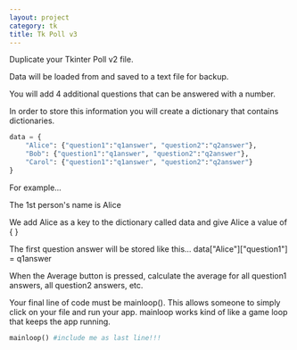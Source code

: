 ```yaml
---
layout: project
category: tk
title: Tk Poll v3
---
```


Duplicate your Tkinter Poll v2 file.

Data will be loaded from and saved to a text file for backup.

You will add 4 additional questions that can be answered with a number.

In order to store this information you will create a dictionary that contains dictionaries.
```python
data = {
    "Alice": {"question1":"q1answer", "question2":"q2answer"},
    "Bob": {"question1":"q1answer", "question2":"q2answer"},
    "Carol": {"question1":"q1answer", "question2":"q2answer"}
}
```
For example...

The 1st person's name is Alice

We add Alice as a key to the dictionary called data and give Alice a value of { }

The first question answer will be stored like this... data["Alice"]["question1"] = q1answer

When the Average button is pressed, calculate the average for all question1 answers, all question2 answers, etc.

Your final line of code must be mainloop(). This allows someone to simply click on your file and run your app. mainloop works kind of like a game loop that keeps the app running.
```python
mainloop() #include me as last line!!!
```
